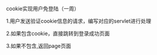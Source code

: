  cookie实现用户免登陆（一周）
 
 1.用户发送验证cookie信息的请求，编写对应的servlet进行处理
 
 2.如果包含cookie，直接跳转到登录成功页面
 
 3.如果不包含,返回page页面
 